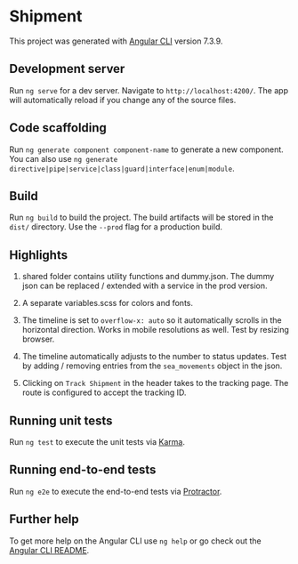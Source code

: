 # Shipment

This project was generated with [Angular CLI](https://github.com/angular/angular-cli) version 7.3.9.

## Development server

Run `ng serve` for a dev server. Navigate to `http://localhost:4200/`. The app will automatically reload if you change any of the source files.

## Code scaffolding

Run `ng generate component component-name` to generate a new component. You can also use `ng generate directive|pipe|service|class|guard|interface|enum|module`.

## Build

Run `ng build` to build the project. The build artifacts will be stored in the `dist/` directory. Use the `--prod` flag for a production build.

## Highlights

1. shared folder contains utility functions and dummy.json. The dummy json can be replaced / extended with a service in the prod version.

2. A separate variables.scss for colors and fonts.

3. The timeline is set to `overflow-x: auto` so it automatically scrolls in the horizontal direction. Works in mobile resolutions as well. Test by resizing browser.

4. The timeline automatically adjusts to the number to status updates. Test by adding / removing entries from the `sea_movements` object in the json.

5. Clicking on `Track Shipment` in the header takes to the tracking page. The route is configured to accept the tracking ID.

## Running unit tests

Run `ng test` to execute the unit tests via [Karma](https://karma-runner.github.io).

## Running end-to-end tests

Run `ng e2e` to execute the end-to-end tests via [Protractor](http://www.protractortest.org/).

## Further help

To get more help on the Angular CLI use `ng help` or go check out the [Angular CLI README](https://github.com/angular/angular-cli/blob/master/README.md).
